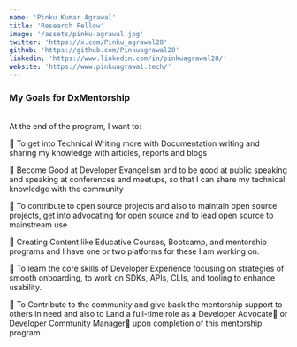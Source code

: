 ```yaml
---
name: 'Pinku Kumar Agrawal'
title: 'Research Fellow'
image: '/assets/pinku-agrawal.jpg'
twitter: 'https://x.com/Pinku_agrawal28'
github: 'https://github.com/Pinkuagrawal28'
linkedin: 'https://www.linkedin.com/in/pinkuagrawal28/'
website: 'https://www.pinkuagrawal.tech/'
---
```


<div>
<h3>My Goals for DxMentorship</h3> <br/>
 At the end of the program, I want to: <br/>

📌 To get into Technical Writing more with Documentation writing and sharing my knowledge with articles, reports and blogs <br/>

📌 Become Good at Developer Evangelism and to be good at public speaking and speaking at conferences and meetups, so that I can share my technical knowledge with the community<br/>

📌 To contribute to open source projects and also to maintain open source projects, get into advocating for open source and to lead open source to mainstream use <br/>

📌 Creating Content like Educative Courses, Bootcamp, and mentorship programs and I have one or two platforms for these I am working on. <br/>

📌 To learn the core skills of Developer Experience focusing on strategies of smooth onboarding, to work on SDKs, APIs, CLIs, and tooling to enhance usability.<br/>

📌 To Contribute to the community and give back the mentorship support to others in need and also to Land a full-time role as a Developer Advocate🥑 or Developer Community Manager👨 upon completion of this mentorship program.

</div>
